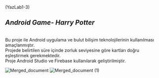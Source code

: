 (YazLab1-3)
## *Android Game- Harry Potter* 
</br>
Bu proje ile Android uygulama ve bulut bilişim teknolojilerinin kullanılması 
amaçlanmıştır. 
</br>
Projede belirtilen süre içinde zorluk seviyesine göre kartları doğru eşleştirmek gerekmektedir. 
</br>
Proje Android Studio ve Firebase kullanılarak geliştirilmiştir. 
</br>

![Merged_document](https://github.com/ilaydax/AndroidGame/assets/93269919/b2af4bfe-1328-4040-a530-47956a0236d0)
![Merged_document (1)](https://github.com/ilaydax/AndroidGame/assets/93269919/6dedd410-9538-4b0a-bada-180eca1ea7fb)

</br>

